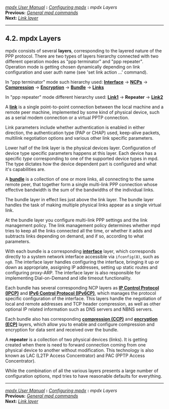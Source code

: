 [*mpdx User Manual*](README.md) **:** [*Configuring mpdx*](mpd17.md)
**:** *mpdx Layers*\
**Previous:** [*General mpd commands*](mpd18.md)\
**Next:** [*Link layer*](mpd20.md)

------------------------------------------------------------------------

## 4.2. mpdx Layers

mpdx consists of several **layers**, corresponding to the layered nature
of the PPP protocol. There are two types of layers hierarchy connected
with two different operation modes as \"ppp terminator\" and \"ppp
repeater\". Operation mode is getting chosen dynamically depending on
link configuration and user auth name (see \'set link action \...\'
command).

In \"ppp terminator\" mode such hierarchy used:
**[Interface](mpd28.md#interface)** -\> **[NCPs](mpd26.md#ipcp)**
-\> **[Compression](mpd24.md#compression)** -\>
**[Encryption](mpd23.md#encryption)** -\>
**[Bundle](mpd22.md#bundle)** -\> **[Links](mpd20.md#links)**

In \"ppp repeater\" mode different hierarchy used:
**[Link1](mpd20.md#links)** -\> **Repeater** -\>
**[Link2](mpd20.md#links)**

A **[link](mpd20.md#links)** is a single point-to-point connection
between the local machine and a remote peer machine, implemented by some
kind of physical device, such as a serial modem connection or a virtual
PPTP connection.

Link parameters include whether authentication is enabled in either
direction, the authentication type (PAP or CHAP) used, keep-alive
packets, multilink negotiation options and various other link specific
parameters.

Lower half of the link layer is the physical devices layer.
Configuration of device type specific parameters happens at this layer.
Each device has a specific *type* corresponding to one of the supported
device types in mpd. The type dictates how the device dependent part is
configured and what it\'s capabilities are.

A **[bundle](mpd22.md#bundle)** is a collection of one or more links,
all connecting to the same remote peer, that together form a single
multi-link PPP connection whose effective bandwidth is the sum of the
bandwidths of the individual links.

The bundle layer in effect lies just above the link layer. The bundle
layer handles the task of making multiple physical links appear as a
single virtual link.

At the bundle layer you configure multi-link PPP settings and the link
management policy. The link management policy determines whether mpd
tries to keep all the links connected all the time, or whether it adds
and subtracts links depending on demand, and if so, according to what
parameters.

With each bundle is a corresponding
**[interface](mpd28.md#interface)** layer, which corresponds directly
to a system network interface accessible via `ifconfig(8)`, such as
`ng0`. The interface layer handles configuring the interface, bringing
it up or down as appropriate, assigning IP addresses, setting up static
routes and configuring proxy-ARP. The interface layer is also
responsible for implementing Dial-on-Demand and idle timeout
functionality.

Each bundle has several corresponding NCP layers as **[IP Control
Protocol (IPCP)](mpd26.md#ipcp)** and **[IPv6 Control Protocol
(IPv6CP)](mpd27.md#ipv6cp)**, which manages the protocol specific
configuration of the interface. This layers handle the negotiation of
local and remote addresses and TCP header compression, as well as other
optional IP related information such as DNS servers and NBNS servers.

Each bundle also has corresponding **[compression
(CCP)](mpd24.md#compression)** and **[encryption
(ECP)](mpd23.md#encryption)** layers, which allow you to enable and
configure compression and encryption for data sent and received over the
bundle.

A **repeater** is a collection of two physical devices (links). It is
getting created when there is need to forward connection coming from one
physical device to another without modification. This technology is also
known as LAC (L2TP Access Concentrator) and PAC (PPTP Access
Concentrator).

While the combination of all the various layers presents a large number
of configuration options, mpd tries to have reasonable defaults for
everything.

------------------------------------------------------------------------

[*mpdx User Manual*](README.md) **:** [*Configuring mpdx*](mpd17.md)
**:** *mpdx Layers*\
**Previous:** [*General mpd commands*](mpd18.md)\
**Next:** [*Link layer*](mpd20.md)
